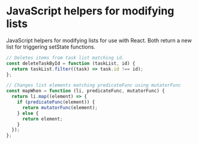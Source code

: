 # JavaScript helpers for modifying lists 

JavaScript helpers for modifying lists for use with React. Both 
return a new list for triggering setState functions. 

```JavaScript
// Deletes items from task list matching id.
const deleteTaskById = function (taskList, id) {
  return taskList.filter((task) => task.id !== id);
};

// Changes list elements matching predicateFunc using mutatorFunc
const mapWhen = function (li, predicateFunc, mutatorFunc) {
  return li.map((element) => {
    if (predicateFunc(element)) {
      return mutatorFunc(element);
    } else {
      return element;
    }
  });
};
```